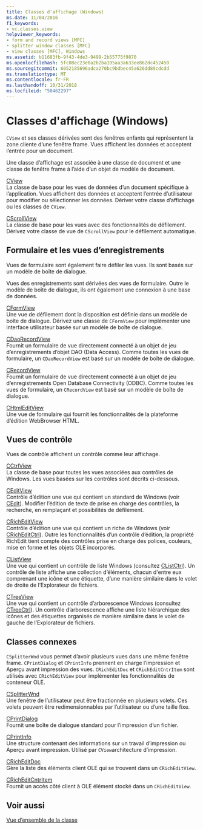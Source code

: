 ```yaml
---
title: Classes d'affichage (Windows)
ms.date: 11/04/2016
f1_keywords:
- vc.classes.view
helpviewer_keywords:
- form and record views [MFC]
- splitter window classes [MFC]
- view classes [MFC], Windows
ms.assetid: b11683fb-9f43-4de3-9499-2b55775f9870
ms.openlocfilehash: 5fc08ec23e0a2b2ba105aa3a633ee862dc452450
ms.sourcegitcommit: 6052185696adca270bc9bdbec45a626dd89cdcdd
ms.translationtype: MT
ms.contentlocale: fr-FR
ms.lasthandoff: 10/31/2018
ms.locfileid: "50462297"
---
```

# <a name="view-classes-windows"></a>Classes d'affichage (Windows)

`CView` et ses classes dérivées sont des fenêtres enfants qui représentent la zone cliente d’une fenêtre frame. Vues affichent les données et acceptent l’entrée pour un document.

Une classe d’affichage est associée à une classe de document et une classe de fenêtre frame à l’aide d’un objet de modèle de document.

[CView](../mfc/reference/cview-class.md)<br/>
La classe de base pour les vues de données d’un document spécifique à l’application. Vues affichent des données et acceptent l’entrée d’utilisateur pour modifier ou sélectionner les données. Dériver votre classe d’affichage ou les classes de `CView`.

[CScrollView](../mfc/reference/cscrollview-class.md)<br/>
La classe de base pour les vues avec des fonctionnalités de défilement. Dérivez votre classe de vue de `CScrollView` pour le défilement automatique.

## <a name="form-and-record-views"></a>Formulaire et les vues d’enregistrements

Vues de formulaire sont également faire défiler les vues. Ils sont basés sur un modèle de boîte de dialogue.

Vues des enregistrements sont dérivées des vues de formulaire. Outre le modèle de boîte de dialogue, ils ont également une connexion à une base de données.

[CFormView](../mfc/reference/cformview-class.md)<br/>
Une vue de défilement dont la disposition est définie dans un modèle de boîte de dialogue. Dérivez une classe de `CFormView` pour implémenter une interface utilisateur basée sur un modèle de boîte de dialogue.

[CDaoRecordView](../mfc/reference/cdaorecordview-class.md)<br/>
Fournit un formulaire de vue directement connecté à un objet de jeu d’enregistrements d’objet DAO (Data Access). Comme toutes les vues de formulaire, un `CDaoRecordView` est basé sur un modèle de boîte de dialogue.

[CRecordView](../mfc/reference/crecordview-class.md)<br/>
Fournit un formulaire de vue directement connecté à un objet de jeu d’enregistrements Open Database Connectivity (ODBC). Comme toutes les vues de formulaire, un `CRecordView` est basé sur un modèle de boîte de dialogue.

[CHtmlEditView](../mfc/reference/chtmleditview-class.md)<br/>
Une vue de formulaire qui fournit les fonctionnalités de la plateforme d’édition WebBrowser HTML.

## <a name="control-views"></a>Vues de contrôle

Vues de contrôle affichent un contrôle comme leur affichage.

[CCtrlView](../mfc/reference/cctrlview-class.md)<br/>
La classe de base pour toutes les vues associées aux contrôles de Windows. Les vues basées sur les contrôles sont décrits ci-dessous.

[CEditView](../mfc/reference/ceditview-class.md)<br/>
Contrôle d’édition une vue qui contient un standard de Windows (voir [CEdit](../mfc/reference/cedit-class.md)). Modifier l’édition de texte de prise en charge des contrôles, la recherche, en remplaçant et possibilités de défilement.

[CRichEditView](../mfc/reference/cricheditview-class.md)<br/>
Contrôle d’édition une vue qui contient un riche de Windows (voir [CRichEditCtrl](../mfc/reference/cricheditctrl-class.md)). Outre les fonctionnalités d’un contrôle d’édition, la propriété RichEdit tient compte des contrôles prise en charge des polices, couleurs, mise en forme et les objets OLE incorporés.

[CListView](../mfc/reference/clistview-class.md)<br/>
Une vue qui contient un contrôle de liste Windows (consultez [CListCtrl](../mfc/reference/clistctrl-class.md)). Un contrôle de liste affiche une collection d’éléments, chacun d'entre eux comprenant une icône et une étiquette, d’une manière similaire dans le volet de droite de l’Explorateur de fichiers.

[CTreeView](../mfc/reference/ctreeview-class.md)<br/>
Une vue qui contient un contrôle d’arborescence Windows (consultez [CTreeCtrl](../mfc/reference/ctreectrl-class.md)). Un contrôle d’arborescence affiche une liste hiérarchique des icônes et des étiquettes organisés de manière similaire dans le volet de gauche de l’Explorateur de fichiers.

## <a name="related-classes"></a>Classes connexes

`CSplitterWnd` vous permet d’avoir plusieurs vues dans une même fenêtre frame. `CPrintDialog` et `CPrintInfo` prennent en charge l’impression et Aperçu avant impression des vues. `CRichEditDoc` et `CRichEditCntrItem` sont utilisés avec `CRichEditView` pour implémenter les fonctionnalités de conteneur OLE.

[CSplitterWnd](../mfc/reference/csplitterwnd-class.md)<br/>
Une fenêtre de l’utilisateur peut être fractionnée en plusieurs volets. Ces volets peuvent être redimensionnables par l’utilisateur ou d’une taille fixe.

[CPrintDialog](../mfc/reference/cprintdialog-class.md)<br/>
Fournit une boîte de dialogue standard pour l’impression d’un fichier.

[CPrintInfo](../mfc/reference/cprintinfo-structure.md)<br/>
Une structure contenant des informations sur un travail d’impression ou Aperçu avant impression. Utilisé par `CView`architecture d’impression.

[CRichEditDoc](../mfc/reference/cricheditdoc-class.md)<br/>
Gère la liste des éléments client OLE qui se trouvent dans un `CRichEditView`.

[CRichEditCntrItem](../mfc/reference/cricheditcntritem-class.md)<br/>
Fournit un accès côté client à OLE élément stocké dans un `CRichEditView`.

## <a name="see-also"></a>Voir aussi

[Vue d’ensemble de la classe](../mfc/class-library-overview.md)

